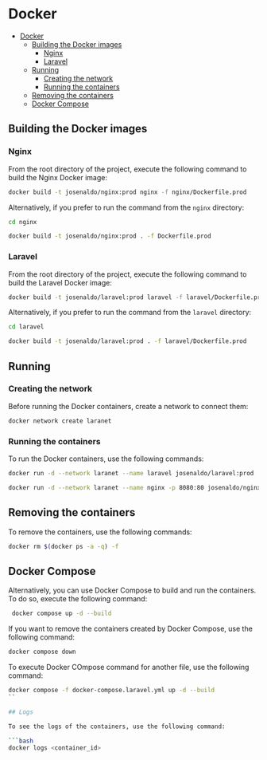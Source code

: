 # Docker

- [Docker](#docker)
  - [Building the Docker images](#building-the-docker-images)
    - [Nginx](#nginx)
    - [Laravel](#laravel)
  - [Running](#running)
    - [Creating the network](#creating-the-network)
    - [Running the containers](#running-the-containers)
  - [Removing the containers](#removing-the-containers)
  - [Docker Compose](#docker-compose)

## Building the Docker images

### Nginx

From the root directory of the project, execute the following command to build the Nginx Docker image:

```bash
docker build -t josenaldo/nginx:prod nginx -f nginx/Dockerfile.prod
```

Alternatively, if you prefer to run the command from the `nginx` directory:

```bash
cd nginx

docker build -t josenaldo/nginx:prod . -f Dockerfile.prod
```

### Laravel

From the root directory of the project, execute the following command to build the Laravel Docker image:

```bash
docker build -t josenaldo/laravel:prod laravel -f laravel/Dockerfile.prod
```

Alternatively, if you prefer to run the command from the `laravel` directory:

```bash
cd laravel

docker build -t josenaldo/laravel:prod . -f laravel/Dockerfile.prod
```

## Running

### Creating the network

Before running the Docker containers, create a network to connect them:

```bash
docker network create laranet
```

### Running the containers

To run the Docker containers, use the following commands:

```bash
docker run -d --network laranet --name laravel josenaldo/laravel:prod

docker run -d --network laranet --name nginx -p 8080:80 josenaldo/nginx:prod
```

## Removing the containers

To remove the containers, use the following commands:

```bash
docker rm $(docker ps -a -q) -f
```

## Docker Compose

Alternatively, you can use Docker Compose to build and run the containers. To do so, execute the following command:

```bash
 docker compose up -d --build
```

If you want to remove the containers created by Docker Compose, use the following command:

```bash
docker compose down
```

To execute Docker COmpose command for another file, use the following command:

```bash
docker compose -f docker-compose.laravel.yml up -d --build
``

## Logs

To see the logs of the containers, use the following command:

```bash
docker logs <container_id>
```

